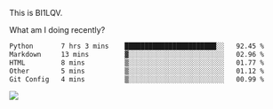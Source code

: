 This is BI1LQV.

What am I doing recently?

<!--START_SECTION:waka-->

```txt
Python       7 hrs 3 mins    ███████████████████████░░   92.45 %
Markdown     13 mins         ▓░░░░░░░░░░░░░░░░░░░░░░░░   02.96 %
HTML         8 mins          ▒░░░░░░░░░░░░░░░░░░░░░░░░   01.77 %
Other        5 mins          ▒░░░░░░░░░░░░░░░░░░░░░░░░   01.12 %
Git Config   4 mins          ▒░░░░░░░░░░░░░░░░░░░░░░░░   00.99 %
```

<!--END_SECTION:waka-->

<img src="https://github-readme-stats.vercel.app/api?username=bi1lqv&show_icons=true&count_private=true">
